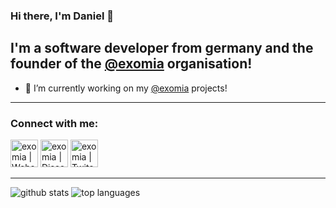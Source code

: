 ### Hi there, I'm Daniel 👋

## I'm a software developer from germany and the founder of the [@exomia][github_exomia] organisation!
- 🔭 I’m currently working on my [@exomia][github_exomia] projects!

---

### Connect with me:

[<img alt="exomia | Website" width="44px" src="https://avatars2.githubusercontent.com/u/37782223" />][website_exomia]
[<img alt="exomia | Discord" width="44px" src="https://cdn.jsdelivr.net/npm/simple-icons@v3/icons/discord.svg" />][discord_exomia]
[<img alt="exomia | Twitch" width="44px" src="https://cdn.jsdelivr.net/npm/simple-icons@v3/icons/twitch.svg" />][twitch_exomia]

---

![github stats](https://github-readme-stats.vercel.app/api?username=baetz-daniel&count_private=true&show_icons=true&theme=dark&include_all_commits=true&hide_rank=true)
![top languages](https://github-readme-stats.vercel.app/api/top-langs/?username=baetz-daniel&layout=compact&theme=dark)

[github_exomia]: https://github.com/exomia
[website_exomia]: https://exomia.com
[discord_exomia]: http://discord.exomia.com
[twitch_exomia]: https://www.twitch.tv/exomia
